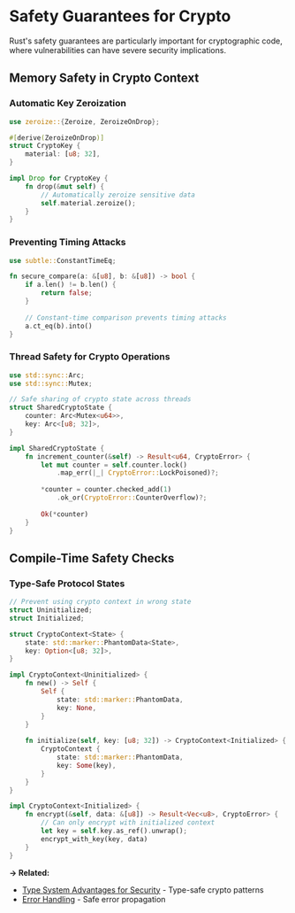 # Safety Guarantees for Crypto

Rust's safety guarantees are particularly important for cryptographic code, where vulnerabilities can have severe security implications.

## Memory Safety in Crypto Context

### Automatic Key Zeroization
```rust
use zeroize::{Zeroize, ZeroizeOnDrop};

#[derive(ZeroizeOnDrop)]
struct CryptoKey {
    material: [u8; 32],
}

impl Drop for CryptoKey {
    fn drop(&mut self) {
        // Automatically zeroize sensitive data
        self.material.zeroize();
    }
}
```

### Preventing Timing Attacks
```rust
use subtle::ConstantTimeEq;

fn secure_compare(a: &[u8], b: &[u8]) -> bool {
    if a.len() != b.len() {
        return false;
    }
    
    // Constant-time comparison prevents timing attacks
    a.ct_eq(b).into()
}
```

### Thread Safety for Crypto Operations
```rust
use std::sync::Arc;
use std::sync::Mutex;

// Safe sharing of crypto state across threads
struct SharedCryptoState {
    counter: Arc<Mutex<u64>>,
    key: Arc<[u8; 32]>,
}

impl SharedCryptoState {
    fn increment_counter(&self) -> Result<u64, CryptoError> {
        let mut counter = self.counter.lock()
            .map_err(|_| CryptoError::LockPoisoned)?;
        
        *counter = counter.checked_add(1)
            .ok_or(CryptoError::CounterOverflow)?;
        
        Ok(*counter)
    }
}
```

## Compile-Time Safety Checks

### Type-Safe Protocol States
```rust
// Prevent using crypto context in wrong state
struct Uninitialized;
struct Initialized;

struct CryptoContext<State> {
    state: std::marker::PhantomData<State>,
    key: Option<[u8; 32]>,
}

impl CryptoContext<Uninitialized> {
    fn new() -> Self {
        Self {
            state: std::marker::PhantomData,
            key: None,
        }
    }
    
    fn initialize(self, key: [u8; 32]) -> CryptoContext<Initialized> {
        CryptoContext {
            state: std::marker::PhantomData,
            key: Some(key),
        }
    }
}

impl CryptoContext<Initialized> {
    fn encrypt(&self, data: &[u8]) -> Result<Vec<u8>, CryptoError> {
        // Can only encrypt with initialized context
        let key = self.key.as_ref().unwrap();
        encrypt_with_key(key, data)
    }
}
```

**→ Related:** 
- [Type System Advantages for Security](./type-system-advantages-for-security.md) - Type-safe crypto patterns
- [Error Handling](./error-handling.md) - Safe error propagation